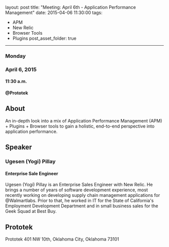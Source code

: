 layout: post
title: "Meeting: April 6th - Application Performance Management"
date: 2015-04-06 11:30:00
tags:
- APM
- New Relic
- Browser Tools
- Plugins
post_asset_folder: true
---

### Monday
### April 6, 2015
#### 11:30 a.m.
#### @Prototek


## About
An in-depth look into a mix of Application Performance Management (APM) + Plugins + Browser tools to gain a holistic, end-to-end perspective into application performance.

<!-- more -->
## Speaker

### Ugesen (Yogi) Pillay
#### Enterprise Sale Engineer
<!-- {% img speaker-headshot /images/david_walker.jpg "David Walker" "" %} -->

Ugesen (Yogi) Pillay is an Enterprise Sales Engineer with New Relic. He brings a number of years of software development experience, most recently working on developing supply chain management applications for @Walmartlabs. Prior to that, he worked in IT for the State of California's Employment Development Department and in small business sales for the Geek Squad at Best Buy.

## Prototek
Prototek
401 NW 10th,
Oklahoma City, Oklahoma
73101

<script
type="text/javascript"
src="http://maps.google.com/maps/api/js?sensor=false"
></script>
<style>
#gmap_canvas img{
max-width:none!important;
background:none!important;
}

.speaker-headshot {
  float: left;

  padding: 5px 100% 5px 0px;
}

</style>

<div style="overflow:hidden;height:200px;width:900px;">
<div id="gmap_canvas" style="height:200px;width:900px;"></div>
</div>
<script type="text/javascript">
function init_map() {
  var myOptions = {
    zoom: 14,
    center: new google.maps.LatLng(35.478527, -97.51941699999998),
    mapTypeId: google.maps.MapTypeId.ROADMAP
  };
  map = new google.maps.Map(document.getElementById("gmap_canvas"), myOptions);
  marker = new google.maps.Marker({
    map: map,
    position: new google.maps.LatLng(35.478527, -97.51941699999998)
    });
    infowindow = new google.maps.InfoWindow({
      content: "<b>Prototek</b><br/>401 NW 10th St, <br/>73103 Oklahoma City"
      });
      google.maps.event.addListener(marker, "click", function() {
        infowindow.open(map, marker);
        });
        infowindow.open(map, marker);
      }
      google.maps.event.addDomListener(window, 'load', init_map);
      </script>
